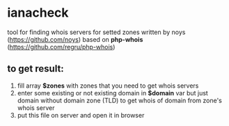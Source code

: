 ianacheck   
=========
 
tool for finding whois servers for setted zones 
written by noys (https://github.com/noys)
based on **php-whois** (https://github.com/regru/php-whois)   
   
to get result:   
--------------   
1. fill array **$zones** with zones that you need to get whois servers   
2. enter some existing or not existing domain in **$domain** var but just domain without domain zone (TLD) to get whois of domain from zone's whois server   
3. put this file on server and open it in browser
